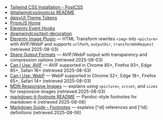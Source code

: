 - [Tailwind CSS Installation - PostCSS](https://tailwindcss.com/docs/installation#postcss)
- [@tailwindcss/postcss README](https://github.com/tailwindlabs/tailwindcss-postcss)
- [daisyUI Theme Tokens](https://daisyui.com/docs/themes/)
- [PrismJS Home](https://prismjs.com/)
- [Eleventy Event Hooks](https://www.11ty.dev/docs/config/#event-hooks)
- [downwindcss/text-decoration](https://github.com/downwindcss/text-decoration)
- [Eleventy Image Plugin](https://www.11ty.dev/docs/plugins/image/) — HTML Transform rewrites `<img>` into `<picture>` with AVIF/WebP and supports `urlPath`, `outputDir`, `transformOnRequest` (retrieved 2025-08-03)
- [Sharp Output Formats](https://sharp.pixelplumbing.com/api-output) — AVIF/WebP output with transparency and compression options (retrieved 2025-08-03)
- [Can I Use: AVIF](https://raw.githubusercontent.com/Fyrd/caniuse/main/features-json/avif.json) — AVIF supported in Chrome 85+, Firefox 93+, Edge 85+, Safari 16+ (retrieved 2025-08-03)
- [Can I Use: WebP](https://raw.githubusercontent.com/Fyrd/caniuse/main/features-json/webp.json) — WebP supported in Chrome 32+, Edge 18+, Firefox 65+, Safari 14+ (retrieved 2025-08-03)
- [MDN Responsive Images](https://developer.mozilla.org/en-US/docs/Learn/HTML/Multimedia_and_embedding/Responsive_images) — explains using `<picture>`, `srcset`, and `sizes` for responsive images (retrieved 2025-08-03)
- [markdown-it-footnote README](https://raw.githubusercontent.com/markdown-it/markdown-it-footnote/master/README.md) — Pandoc-style footnotes for markdown-it (retrieved 2025-08-06)
- [Markdown Guide – Footnotes](https://www.markdownguide.org/extended-syntax/#footnotes) — explains [^id] references and [^id]: definitions (retrieved 2025-08-06)
